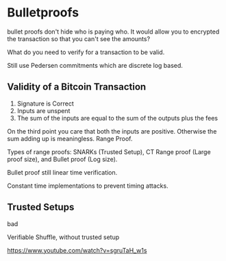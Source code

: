 # Bulletproofs



bullet proofs don't hide who is paying who. It would allow you to encrypted the transaction so that you can't see the amounts?


What do you need to verify for a transaction to be valid.

Still use Pedersen commitments which are discrete log based.

## Validity of a Bitcoin Transaction

1. Signature is Correct 
2. Inputs are unspent 
3. The sum of the inputs are equal to the sum of the outputs plus the fees

On the third point you care that both the inputs are positive. Otherwise the sum adding up is meaningless. Range Proof. 


Types of range proofs: SNARKs (Trusted Setup), CT Range proof (Large proof size), and Bullet proof (Log size).

Bullet proof still linear time verification. 

Constant time implementations to prevent timing attacks.


## Trusted Setups 
bad

Verifiable Shuffle, without trusted setup

https://www.youtube.com/watch?v=sgruTaH_w1s

